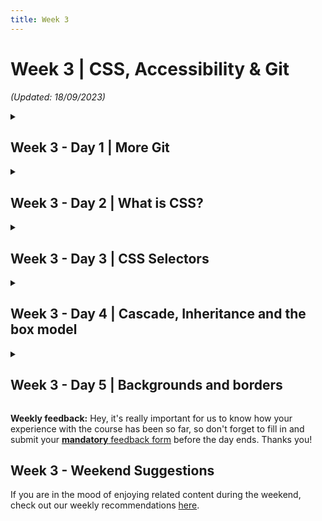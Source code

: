 ```yaml
---
title: Week 3
---
```


# Week 3 | CSS, Accessibility & Git

_(Updated: 18/09/2023)_

<!-- Week 3 - Day 1 | More Git -->
<details markdown="1">
  <summary><h2>Week 3 - Day 1 | More Git</h2></summary>

  ### Schedule

  - [Study](#study-plan)
  - [Exercises](#exercises)
  - [Extra Resources](#extra-resources)

  ### Study Plan

  About a week ago, you learned about the infamous version control system (VCS) called Git. One of the most important tools in your arsenal! Today, we are gonna remember what we've learned the past week and later on we're going to focus on a much more realistic and everyday scenario that you're gonna encounter as a web developer.

  First things first though. What have learned a week a ago??

  - What is Git
  - How to initialize a git repository on our local machine
  - How to commit new changes
  - How to create new branches
  - How to push our version to GitHub

  These are some of the basic concepts covered so far. If you feel like you are uncertain about some of the things above, don't worry! It takes time to learn and master git! You can always revisit old lectures and your personal notes! Confident or not, below is a video where in about ten minutes gives a solid explanation on branches and a basic local workflow of creating/deleting branches.  
  
  - [Watch: **Git & GitHub Tutorial for Beginners #8 - Branches**](https://www.youtube.com/watch?v=QV0kVNvkMxc)
    - Duration: 10min
    - Level: Beginner
    - Captions: Yes
  
  ---

  **Practice time!**

  Now that we freshened up our memory, let's take a few minutes and try to create a step-by-step list of the commands executed on our local repo, when we want to work on a new feature on a project. You're going to create a new Markdown file, named `new-feature-list.md`, containing your list! The structure of your file should be as below:

  ```markdown
  # Step-by-step list for a new feature

  - command1
  - action1
  - command2
  - action2
  ```

  > Note: It's a good practice to check the **status** of our repository after any alteration!!

  After you're finished with your list, do not forget to push it your `user` folder in your forked WDX repository!
  
  ---

  After you've finished the task above, make sure to **take a short break**, and get ready to dig deeper with the following content!

  - [Read: **Pull Requests and Merges**](resources/more_git/pull_requests_and_merges/README.md)

  In order to make it more clear to you, below you can watch a great video that represents a real-like scenario!

  - [Watch: **GITHUB PULL REQUEST, Branching, Merging & Team Workflow**](https://www.youtube.com/watch?v=oFYyTZwMyAg)
    - Duration: 11min
    - Level: Beginner
    - Captions: Yes

  ### Summary

  At the end of the day, you're gonna have a pretty good understanding of the Git VCS. However, with this tool you're gonna get better and better the more you use it and the more you make mistakes! Don't be afraid to fail! Even great mid and senior developers worldwide have serious issues with it. Git is a powerful tool, developed by a genius, who did not plan on sharing this knowledge with us newbies. 

  ### Exercises

  Make sure to complete all the tasks found in the [Progress Sheet](../../user/week03/progress/progress.w03.d01.csv) that are related to the current week and day and update the sheet accordingly. Once you've updated the sheet, don't forget to `commit` and `push`.

  > **Note:** Do not forget to create the Progress Sheet first on your `/user/week03/progress/` folder.
  >
  > Follow the instructions [found here](../week01/resources/PROGRESS-WORKFLOW.md) on how to keep track of your progress!

  ### [Extra Resources]

  **Understanding Git == becoming a better developer**

  Keeping that in mind, below you can find some very good articles on git branches and how actually git works under the hood.

  - [Read: **A look under the hood: how branches work in Git**](https://stackoverflow.blog/2021/04/05/a-look-under-the-hood-how-branches-work-in-git/)

  - [Read: **Git Branching - Branches in a Nutshell**](https://git-scm.com/book/en/v2/Git-Branching-Branches-in-a-Nutshell)

  > **Disclaimer**: These two articles are advanced for someone like you right now. You can always keep them for later and give them a read whenever you feel confident enough with Git, but we do highly recommend to give them a try nonetheless!

  ### Sources and Attributions
</details>
    
<!-- Week 3 - Day 2 | What is CSS? -->
<details markdown="1">
  <summary><h2>Week 3 - Day 2 | What is CSS?</h2></summary>

  ### Schedule

  - [Study](#study-plan-1)
  - [Exercises](#exercises-1)
  - [Extra Resources](#extra-resources-1)

  ### Study Plan

  - [Read: **What is CSS?**](resources/css_first_steps/what_is_css/README.md)
    - Level: Beginner

  - [Read: **Getting started with CSS**](resources/css_first_steps/getting_started/README.md)
    - Level: Beginner

  - [Read: **How CSS is structured**](resources/css_first_steps/how_css_is_structured/README.md)
    - Level: Beginner

  - [Read: **How CSS works**](resources/css_first_steps/how_css_works/README.md)
    - Level: Beginner

  ### Summary

  Now that you've finished studying today's content, you've gained familiarity with the language and its syntax. Move on to the exercise to get some basic experience using it.

  ### Exercises

  - [MDN's Assessment: **Styling a biography page**](exercises/styling_a_biography_page/README.md)

  Make sure to complete all the tasks found in the [Progress Sheet](../../user/week03/progress/progress.w03.d02.csv) that are related to the current week and day and update the sheet accordingly. Once you've updated the sheet, don't forget to `commit` and `push`.

  > **Note:** Do not forget to create the Progress Sheet first on your `/user/week03/progress/` folder.
  >
  > Follow the instructions [found here](../week01/resources/PROGRESS-WORKFLOW.md) on how to keep track of your progress!

  ### [Extra Resources]
  ### Sources and Attributions

  **Content is based on the following sources:**

  - **MDN:**
    - [Learn to style HTML with CSS](https://developer.mozilla.org/en-US/docs/Learn/CSS) [(Permalink)](https://github.com/mdn/content/blob/a77137e6239ef445ac67b2ffb7067d6332907910/files/en-us/learn/css/index.md)
    - [Styling a biography page](https://developer.mozilla.org/en-US/docs/Learn/CSS/First_steps/Styling_a_biography_page) [(Permalink)](https://github.com/mdn/content/blob/a77137e6239ef445ac67b2ffb7067d6332907910/files/en-us/learn/css/first_steps/styling_a_biography_page/index.md)
</details>

<!-- Week 3 - Day 3 | CSS Selectors -->
<details markdown="1">
  <summary><h2>Week 3 - Day 3 | CSS Selectors</h2></summary>

  ### Schedule

  - [Study](#study-plan-2)
  - [Exercises](#exercises-2)
  - [Extra Resources](#extra-resources-2)

  ### Study Plan

  Now that you've gained familiarity with the language and its syntax, and got some basic experience using it, it's time to dive a bit deeper.

  - [Read: **CSS Selectors**](resources/css_building_blocks/css_selectors/README.md)
    - Level: Beginner
  
  - [Read: **Type, class, and ID selectors**](resources/css_building_blocks/css_selectors/type_class_and_id_selectors/README.md)
    - Level: Beginner
  
  - [Read: **Attribute Selectors**](resources/css_building_blocks/css_selectors/attribute_selectors/README.md)
    - Level: Beginner
  
  - [Read: **Pseudo-classes and Pseudo-elements**](resources/css_building_blocks/css_selectors/pseudo-classes_and_pseudo-elements/README.md)
    - Level: Beginner
  
  - [Read: **Combinators**](resources/css_building_blocks/css_selectors/combinators/README.md)
    - Level: Beginner

  ### Summary

  Now that you've finished studying today's content, you've learned a wide variety of CSS selectors available, allowing for fine-grained precision when selecting elements to style. It's time to put this information to the test with the following exercises!

  ### Exercises

  - [Play: **CSS Diner**](https://flukeout.github.io/)
    - An awesome exercise as a game, consisting of 32 levels to help you understand how CSS selectors work, in a very fun way!
    - You can either record your progress through the game with <INSERT_TOOL_HERE> or post proof images that you reached the final page and have completed the all levels.

  - [MDN's Assessment: **Test your skills: Selectors**](exercises/selectors_tasks/README.md)

  As for the CSS Diner, if you've  enjoyed the experience and it has helped you learn something, do not forget to star (⭐) the [repo](https://github.com/flukeout/css-diner) of this awesome game!

  Make sure to complete all the tasks found in the [Progress Sheet](../../user/week03/progress/progress.w03.d03.csv) that are related to the current week and day and update the sheet accordingly. Once you've updated the sheet, don't forget to `commit` and `push`.

  > **Note:** Do not forget to create the Progress Sheet first on your `/user/week03/progress/` folder.
  >
  > Follow the instructions [found here](../week01/resources/PROGRESS-WORKFLOW.md) on how to keep track of your progress!

  ### [Extra Resources]
  ### Sources and Attributions

  **Content is based on the following sources:**

  - **MDN:**
    - [CSS Selectors](https://developer.mozilla.org/en-US/docs/Learn/CSS/Building_blocks/Selectors)
    - [Type, class, and ID selectors](https://developer.mozilla.org/en-US/docs/Learn/CSS/Building_blocks/Selectors/Type_Class_and_ID_Selectors)
    - [Attribute Selectors](https://developer.mozilla.org/en-US/docs/Learn/CSS/Building_blocks/Selectors/Attribute_selectors)
    - [Pseudo-classes and pseudo-elements](https://developer.mozilla.org/en-US/docs/Learn/CSS/Building_blocks/Selectors/Pseudo-classes_and_pseudo-elements)
    - [Combinators](https://developer.mozilla.org/en-US/docs/Learn/CSS/Building_blocks/Selectors/Combinators)
    - [Test your skills: Selectors](https://developer.mozilla.org/en-US/docs/Learn/CSS/Building_blocks/Selectors/Selectors_Tasks) [(Permalink)](https://github.com/mdn/content/blob/a77137e6239ef445ac67b2ffb7067d6332907910/files/en-us/learn/css/building_blocks/selectors/selectors_tasks/index.md)
  - **CSS Diner:**
    - [CSS Diner Github Repo](https://github.com/flukeout/css-diner)
</details>

<!-- Week 3 - Day 4 | Cascade, Inheritance and the box model -->
<details markdown="1">
  <summary><h2>Week 3 - Day 4 | Cascade, Inheritance and the box model</h2></summary>

  ### Schedule

  - [Study](#study-plan-3)
  - [Exercises](#exercises-3)
  - [Extra Resources](#extra-resources-3)

  ### Study Plan

  The aim of this lesson is to develop your understanding of some of the most fundamental concepts of CSS — the cascade, specificity, and inheritance — which control how CSS is applied to HTML and how conflicts are resolved.

  - [Read: **Cascade and Inheritance**](resources/css_building_blocks/cascade_and_inheritance/README.md)
    - Level: Beginner

  - [Read: **The box model**](resources/css_building_blocks/the_box_model/README.md)
    - Level: Beginner

  ### Summary

  Now that you've finished studying today's content, you have a better understanding of the most fundamental concepts of CSS. It's time to put this information to the test with the following exercise!
  
  ### Exercises

  - [MDN's Assessment: **Test your skills: The Cascade**](exercises/cascade_tasks/README.md)

  - [MDN's Assessment: **Test your skills: The box model**](exercises/box_model_tasks/README.md)

  Make sure to complete all the tasks found in the [Progress Sheet](../../user/week03/progress/progress.w03.d04.csv) that are related to the current week and day and update the sheet accordingly. Once you've updated the sheet, don't forget to `commit` and `push`.

  > **Note:** Do not forget to create the Progress Sheet first on your `/user/week03/progress/` folder.
  >
  > Follow the instructions [found here](../week01/resources/PROGRESS-WORKFLOW.md) on how to keep track of your progress!

  ### [Extra Resources]
  ### Sources and Attributions

  **Content is based on the following sources:**

  - **MDN**
    - [Cascade, specificity, and inheritance](https://developer.mozilla.org/en-US/docs/Learn/CSS/Building_blocks/Cascade_and_inheritance) [(Permalink)](https://github.com/mdn/content/blob/529a4466f00f0f29e11716313a3ceb1f9ce5ce76/files/en-us/learn/css/building_blocks/cascade_and_inheritance/index.md)
    - [Test your skills: The Cascade](https://developer.mozilla.org/en-US/docs/Learn/CSS/Building_blocks/Cascade_tasks) [(Permalink)](https://github.com/mdn/content/blob/529a4466f00f0f29e11716313a3ceb1f9ce5ce76/files/en-us/learn/css/building_blocks/cascade_tasks/index.md)
    - [The box model](https://developer.mozilla.org/en-US/docs/Learn/CSS/Building_blocks/The_box_model) [(Permalink)](https://github.com/mdn/content/blob/529a4466f00f0f29e11716313a3ceb1f9ce5ce76/files/en-us/learn/css/building_blocks/the_box_model/index.md)
    - [Test your skills: The box model](https://developer.mozilla.org/en-US/docs/Learn/CSS/Building_blocks/Box_Model_Tasks) [(Permalink)](https://github.com/mdn/content/blob/529a4466f00f0f29e11716313a3ceb1f9ce5ce76/files/en-us/learn/css/building_blocks/box_model_tasks/index.md)
</details>

<!-- Week 3 - Day 5 | Backgrounds and borders -->
<details markdown="1">
  <summary><h2>Week 3 - Day 5 | Backgrounds and borders</h2></summary>

  ### Schedule

  - [Study](#study-plan-4)
  - [Exercises](#exercises-4)
  - [Extra Resources](#extra-resources-4)

  ### Study Plan

  - [Read: **Backgrounds and borders**](resources/css_building_blocks/backgrounds_and_borders/README.md)
    - Level: Beginner

  - [Read: **Overflowing Content**](resources/css_building_blocks/overflowing_content/README.md)
    - Level: Beginner

  - [Read: **CSS values and units**](resources/css_building_blocks/values_and_units/README.md)
    - Level: Beginner

  - [Read: **Sizing items in css**](resources/css_building_blocks/sizing_items_in_css/README.md)
    - Level: Beginner

  - [Read: **Images, media, and form elements**](resources/css_building_blocks/images_media_form_elements/README.md)
    - Level: Beginner

  ### Summary

  We've covered quite a lot here. Don't miss out on proving your knowledge on the exercises below!

  ### Exercises

  - [MDN's Assessment: **Test your skills: Backgrounds and borders**](exercises/test_your_skills_backgrounds_and_borders/README.md)

  - [MDN's Assessment: **Test your skills: Overflow**](exercises/overflow_tasks/README.md)

  - [MDN's Assessment: **Test your skills: Values and units**](exercises/values_tasks/README.md)

  - [MDN's Assessment: **Test your skills: Sizing**](exercises/sizing_tasks/README.md)

  - [MDN's Assessment: **Test your skills: Images and form elements**](exercises/images_tasks/README.md)

  Make sure to complete all the tasks found in the [Progress Sheet](../../user/week03/progress/progress.w03.d05.csv) that are related to the current week and day and update the sheet accordingly. Once you've updated the sheet, don't forget to `commit` and `push`.

  > **Note:** Do not forget to create the Progress Sheet first on your `/user/week03/progress/` folder.
  >
  > Follow the instructions [found here](../week01/resources/PROGRESS-WORKFLOW.md) on how to keep track of your progress!

  ### [Extra Resources]
  ### Sources and Attributions

  **Content is based on the following sources:**

  - **MDN**
    - [Backgrounds and borders](https://developer.mozilla.org/en-US/docs/Learn/CSS/Building_blocks/Backgrounds_and_borders) [(Permalink)](https://github.com/mdn/content/blob/529a4466f00f0f29e11716313a3ceb1f9ce5ce76/files/en-us/learn/css/building_blocks/backgrounds_and_borders/index.md)
    - [Test your skills: Backgrounds and borders](https://developer.mozilla.org/en-US/docs/Learn/CSS/Building_blocks/Test_your_skills_backgrounds_and_borders) [(Permalink)](https://github.com/mdn/content/blob/529a4466f00f0f29e11716313a3ceb1f9ce5ce76/files/en-us/learn/css/building_blocks/test_your_skills_backgrounds_and_borders/index.md)
    - [Overflowing Content](https://developer.mozilla.org/en-US/docs/Learn/CSS/Building_blocks/Overflowing_content) [(Permalink)](https://github.com/mdn/content/blob/b2a5f62d66b4e3d71704017d0fab7ad710e68057/files/en-us/learn/css/building_blocks/overflowing_content/index.md)
    - [Test yours skills: Overflow](https://developer.mozilla.org/en-US/docs/Learn/CSS/Building_blocks/Overflow_Tasks) [(Permalink)](https://github.com/mdn/content/blob/d45f6c3733728f0eefdb7fd4b9a84c4858b35fd1/files/en-us/learn/css/building_blocks/overflow_tasks/index.md)
    - [CSS values and units](https://developer.mozilla.org/en-US/docs/Learn/CSS/Building_blocks/Values_and_units) [(Permalink)](https://github.com/mdn/content/blob/6dc60c265c35440871208490fa8924e4696f5610/files/en-us/learn/css/building_blocks/values_and_units/index.md)
    - [Test your skills: Values and units](https://developer.mozilla.org/en-US/docs/Learn/CSS/Building_blocks/Values_tasks) [(Permalink)](https://github.com/mdn/content/blob/6dc60c265c35440871208490fa8924e4696f5610/files/en-us/learn/css/building_blocks/values_tasks/index.md)
    - [Sizing items in CSS](https://developer.mozilla.org/en-US/docs/Learn/CSS/Building_blocks/Sizing_items_in_CSS) [(Permalink)](https://github.com/mdn/content/blob/de7d710496266ccf4fce5ade75a67e6605f60ce5/files/en-us/learn/css/building_blocks/sizing_items_in_css/index.md)
    - [Test your skills: Sizing](https://developer.mozilla.org/en-US/docs/Learn/CSS/Building_blocks/Sizing_tasks) [(Permalink)](https://github.com/mdn/content/blob/de7d710496266ccf4fce5ade75a67e6605f60ce5/files/en-us/learn/css/building_blocks/sizing_tasks/index.md)
    - [Images, media, and form elements](https://developer.mozilla.org/en-US/docs/Learn/CSS/Building_blocks/Images_media_form_elements) [(Permalink)](https://github.com/mdn/content/blob/bffe6c3486fa8cbaa2291a5e1cd67f704cf483bf/files/en-us/learn/css/building_blocks/images_media_form_elements/index.md)
    - [Test your skills: Images and form elements](https://developer.mozilla.org/en-US/docs/Learn/CSS/Building_blocks/Images_tasks) [(Permalink)](https://github.com/mdn/content/blob/bffe6c3486fa8cbaa2291a5e1cd67f704cf483bf/files/en-us/learn/css/building_blocks/images_tasks/index.md)
</details>

**Weekly feedback:** Hey, it's really important for us to know how your experience with the course has been so far, so don't forget to fill in and submit your [**mandatory** feedback form](https://forms.gle/S6Zg3bbS2uuwsSZF9) before the day ends. Thanks you! 

## Week 3 - Weekend Suggestions

If you are in the mood of enjoying related content during the weekend, check out our weekly recommendations [here](WEEKEND.md).